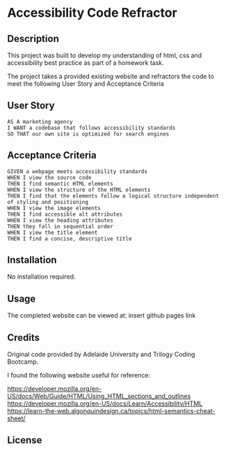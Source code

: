 # Accessibility Code Refractor

## Description

This project was built to develop my understanding of html, css and accessibility best practice as part of a homework task.

The project takes a provided existing website and refractors the code to meet the following User Story and Acceptance Criteria

## User Story

```
AS A marketing agency
I WANT a codebase that follows accessibility standards
SO THAT our own site is optimized for search engines
```

## Acceptance Criteria

```
GIVEN a webpage meets accessibility standards
WHEN I view the source code
THEN I find semantic HTML elements
WHEN I view the structure of the HTML elements
THEN I find that the elements follow a logical structure independent of styling and positioning
WHEN I view the image elements
THEN I find accessible alt attributes
WHEN I view the heading attributes
THEN they fall in sequential order
WHEN I view the title element
THEN I find a concise, descriptive title
```

## Installation

No installation required.

## Usage

The completed website can be viewed at: insert github pages link

## Credits

Original code provided by Adelaide University and Trilogy Coding Bootcamp.

I found the following website useful for reference:

https://developer.mozilla.org/en-US/docs/Web/Guide/HTML/Using_HTML_sections_and_outlines
https://developer.mozilla.org/en-US/docs/Learn/Accessibility/HTML
https://learn-the-web.algonquindesign.ca/topics/html-semantics-cheat-sheet/

## License



